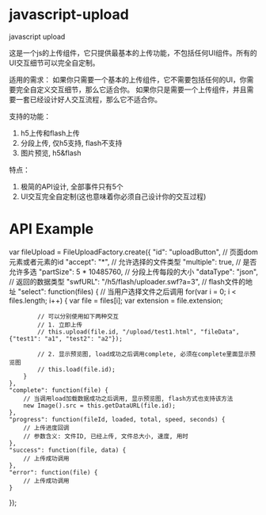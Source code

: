 javascript-upload
===================

javascript upload

这是一个js的上传组件，它只提供最基本的上传功能，不包括任何UI组件。所有的UI交互细节可以完全自定制。

适用的需求：
如果你只需要一个基本的上传组件，它不需要包括任何的UI，你需要完全自定义交互细节，那么它适合你。
如果你只是需要一个上传组件，并且需要一套已经设计好人交互流程，那么它不适合你。

支持的功能：
1. h5上传和flash上传
2. 分段上传, 仅h5支持, flash不支持
3. 图片预览, h5&flash

特点：
1. 极简的API设计, 全部事件只有5个
2. UI交互完全自定制(这也意味着你必须自己设计你的交互过程)


API Example
===================
var fileUpload = FileUploadFactory.create({
    "id": "uploadButton", // 页面dom元素或者元素的id
    "accept": "*",        // 允许选择的文件类型
    "multiple": true,     // 是否允许多选
    "partSize": 5 * 10485760, // 分段上传每段的大小
    "dataType": "json",       // 返回的数据类型
    "swfURL": "/h5/flash/uploader.swf?a=3", // flash文件的地址
    "select": function(files) {
        // 当用户选择文件之后调用
        for(var i = 0; i < files.length; i++) {
            var file = files[i];
            var extension = file.extension;

            // 可以分别使用如下两种交互
            // 1. 立即上传
            // this.upload(file.id, "/upload/test1.html", "fileData", {"test1": "a1", "test2": "a2"});

            // 2. 显示预览图, load成功之后调用complete, 必须在complete里面显示预览图
            // this.load(file.id);
        }
    },
    "complete": function(file) {
        // 当调用load加载数据成功之后调用, 显示预览图, flash方式也支持该方法
        new Image().src = this.getDataURL(file.id);
    },
    "progress": function(fileId, loaded, total, speed, seconds) {
        // 上传进度回调
        // 参数含义: 文件ID, 已经上传, 文件总大小, 速度, 用时
    },
    "success": function(file, data) {
        // 上传成功调用
    },
    "error": function(file) {
        // 上传成功调用
    }
});
